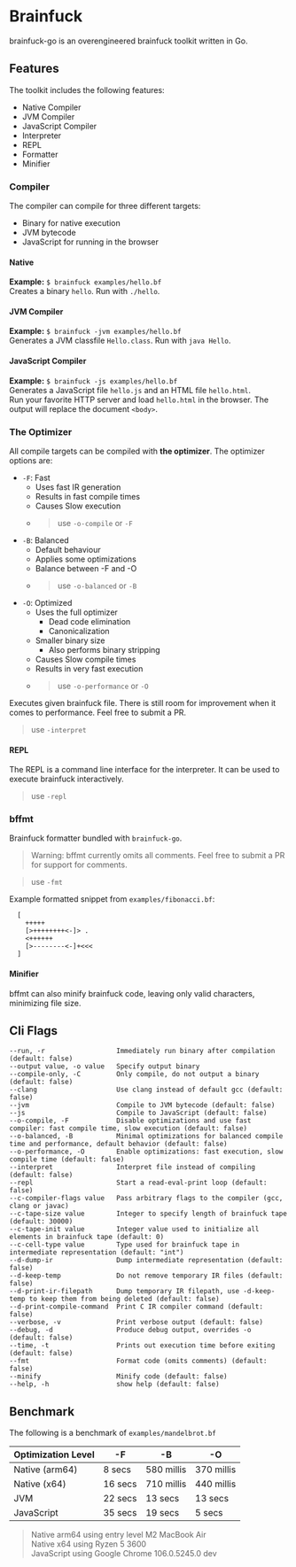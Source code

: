 # Brainfuck

brainfuck-go is an overengineered brainfuck toolkit written in Go.

## Features

The toolkit includes the following features:

- Native Compiler
- JVM Compiler
- JavaScript Compiler
- Interpreter
- REPL
- Formatter
- Minifier

### Compiler

The compiler can compile for three different targets:

- Binary for native execution
- JVM bytecode
- JavaScript for running in the browser

#### Native

**Example:** `$ brainfuck examples/hello.bf`  
Creates a binary `hello`. Run with `./hello`.

#### JVM Compiler

**Example:** `$ brainfuck -jvm examples/hello.bf`  
Generates a JVM classfile `Hello.class`. Run with `java Hello`.

#### JavaScript Compiler

**Example:** `$ brainfuck -js examples/hello.bf`  
Generates a JavaScript file `hello.js` and an HTML file `hello.html`.  
Run your favorite HTTP server and load `hello.html` in the browser.
The output will replace the document `<body>`.

### The Optimizer

All compile targets can be compiled with **the optimizer**. The optimizer options are:

- `-F`: Fast
  - Uses fast IR generation
  - Results in fast compile times
  - Causes Slow execution
  - > use `-o-compile` or `-F`
- `-B`: Balanced
  - Default behaviour
  - Applies some optimizations
  - Balance between -F and -O
  - > use `-o-balanced` or `-B`
- `-O`: Optimized
  - Uses the full optimizer
    - Dead code elimination
    - Canonicalization
  - Smaller binary size
    - Also performs binary stripping
  - Causes Slow compile times
  - Results in very fast execution
  - > use `-o-performance` or `-O`

Executes given brainfuck file.
There is still room for improvement when it comes to performance. Feel free to submit a PR.

> use `-interpret`

#### REPL

The REPL is a command line interface for the interpreter.
It can be used to execute brainfuck interactively.

> use `-repl`

### bffmt

Brainfuck formatter bundled with `brainfuck-go`.  
> Warning: bffmt currently omits all comments. Feel free to submit a PR for support for comments.  

> use `-fmt`

Example formatted snippet from `examples/fibonacci.bf`:

```brainfuck
  [
    +++++
    [>++++++++<-]> .
    <++++++
    [>--------<-]+<<<
  ]
```

#### Minifier

bffmt can also minify brainfuck code, leaving only valid characters, minimizing file size.

## Cli Flags

```plaintext
--run, -r                  Immediately run binary after compilation (default: false)
--output value, -o value   Specify output binary
--compile-only, -C         Only compile, do not output a binary (default: false)
--clang                    Use clang instead of default gcc (default: false)
--jvm                      Compile to JVM bytecode (default: false)
--js                       Compile to JavaScript (default: false)
--o-compile, -F            Disable optimizations and use fast compiler: fast compile time, slow execution (default: false)
--o-balanced, -B           Minimal optimizations for balanced compile time and performance, default behavior (default: false)
--o-performance, -O        Enable optimizations: fast execution, slow compile time (default: false)
--interpret                Interpret file instead of compiling (default: false)
--repl                     Start a read-eval-print loop (default: false)
--c-compiler-flags value   Pass arbitrary flags to the compiler (gcc, clang or javac)
--c-tape-size value        Integer to specify length of brainfuck tape (default: 30000)
--c-tape-init value        Integer value used to initialize all elements in brainfuck tape (default: 0)
--c-cell-type value        Type used for brainfuck tape in intermediate representation (default: "int")
--d-dump-ir                Dump intermediate representation (default: false)
--d-keep-temp              Do not remove temporary IR files (default: false)
--d-print-ir-filepath      Dump temporary IR filepath, use -d-keep-temp to keep them from being deleted (default: false)
--d-print-compile-command  Print C IR compiler command (default: false)
--verbose, -v              Print verbose output (default: false)
--debug, -d                Produce debug output, overrides -o (default: false)
--time, -t                 Prints out execution time before exiting (default: false)
--fmt                      Format code (omits comments) (default: false)
--minify                   Minify code (default: false)
--help, -h                 show help (default: false)
```

## Benchmark

The following is a benchmark of `examples/mandelbrot.bf`

| Optimization Level | -F      | -B         | -O         |
| ------------------ | ------- | ---------- | ---------- |
| Native (arm64)     | 8 secs  | 580 millis | 370 millis |
| Native (x64)       | 16 secs | 710 millis | 440 millis |
| JVM                | 22 secs | 13 secs    | 13 secs    |
| JavaScript         | 35 secs | 19 secs    | 5 secs     |

> Native arm64 using entry level M2 MacBook Air  
> Native x64 using Ryzen 5 3600  
> JavaScript using Google Chrome 106.0.5245.0 dev  
